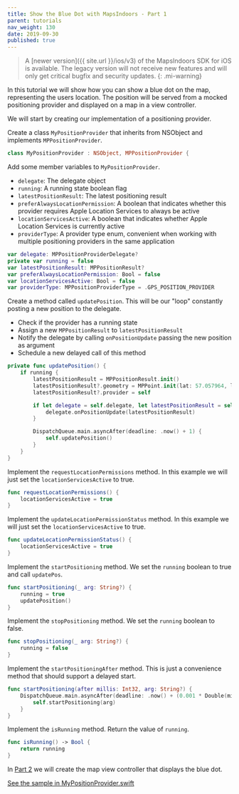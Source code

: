 ```yaml
---
title: Show the Blue Dot with MapsIndoors - Part 1
parent: tutorials
nav_weight: 130
date: 2019-09-30
published: true
---
```


> A [newer version]({{ site.url }}/ios/v3) of the MapsIndoors SDK for iOS is available. The legacy version will not receive new features and will only get critical bugfix and security updates.
{: .mi-warning}

In this tutorial we will show how you can show a blue dot on the map, representing the users location. The position will be served from a mocked positioning provider and displayed on a map in a view controller.

We will start by creating our implementation of a positioning provider.

Create a class `MyPositionProvider` that inherits from NSObject and implements `MPPositionProvider`.

```swift
class MyPositionProvider : NSObject, MPPositionProvider {
```

Add some member variables to `MyPositionProvider`.

* `delegate`: The delegate object
* `running`: A running state boolean flag
* `latestPositionResult`: The latest positioning result
* `preferAlwaysLocationPermission`: A boolean that indicates whether this provider requires Apple Location Services to always be active
* `locationServicesActive`: A boolean that indicates whether Apple Location Services is currently active
* `providerType`: A provider type enum, convenient when working with multiple positioning providers in the same application

```swift
var delegate: MPPositionProviderDelegate?
private var running = false
var latestPositionResult: MPPositionResult?
var preferAlwaysLocationPermission: Bool = false
var locationServicesActive: Bool = false
var providerType: MPPositionProviderType = .GPS_POSITION_PROVIDER
```

Create a method called `updatePosition`. This will be our "loop" constantly posting a new position to the delegate.

* Check if the provider has a running state
* Assign a new `MPPositionResult` to `latestPositionResult`
* Notify the delegate by calling `onPositionUpdate` passing the new position as argument
* Schedule a new delayed call of this method

```swift
private func updatePosition() {
    if running {
        latestPositionResult = MPPositionResult.init()
        latestPositionResult?.geometry = MPPoint.init(lat: 57.057964, lon: 9.9504112)
        latestPositionResult?.provider = self

        if let delegate = self.delegate, let latestPositionResult = self.latestPositionResult {
            delegate.onPositionUpdate(latestPositionResult)
        }

        DispatchQueue.main.asyncAfter(deadline: .now() + 1) {
            self.updatePosition()
        }
    }
}
```

Implement the `requestLocationPermissions` method. In this example we will just set the `locationServicesActive` to true.

```swift
func requestLocationPermissions() {
    locationServicesActive = true
}
```

Implement the `updateLocationPermissionStatus` method. In this example we will just set the `locationServicesActive` to true.

```swift
func updateLocationPermissionStatus() {
    locationServicesActive = true
}
```

Implement the `startPositioning` method. We set the `running` boolean to true and call `updatePos`.

```swift
func startPositioning(_ arg: String?) {
    running = true
    updatePosition()
}
```

Implement the `stopPositioning` method. We set the `running` boolean to false.

```swift
func stopPositioning(_ arg: String?) {
    running = false
}
```

Implement the `startPositioningAfter` method. This is just a convenience method that should support a delayed start.

```swift
func startPositioning(after millis: Int32, arg: String?) {
    DispatchQueue.main.asyncAfter(deadline: .now() + (0.001 * Double(millis))) {
        self.startPositioning(arg)
    }
}
```

Implement the `isRunning` method. Return the value of `running`.

```swift
func isRunning() -> Bool {
    return running
}
```

In [Part 2](../showmylocationshowmylocationcontroller) we will create the map view controller that displays the blue dot.

[See the sample in MyPositionProvider.swift](https://github.com/MapsIndoors/MapsIndoorsIOS/blob/master/Example/DemoSamples/Show%20My%20Location/MyPositionProvider.swift)
